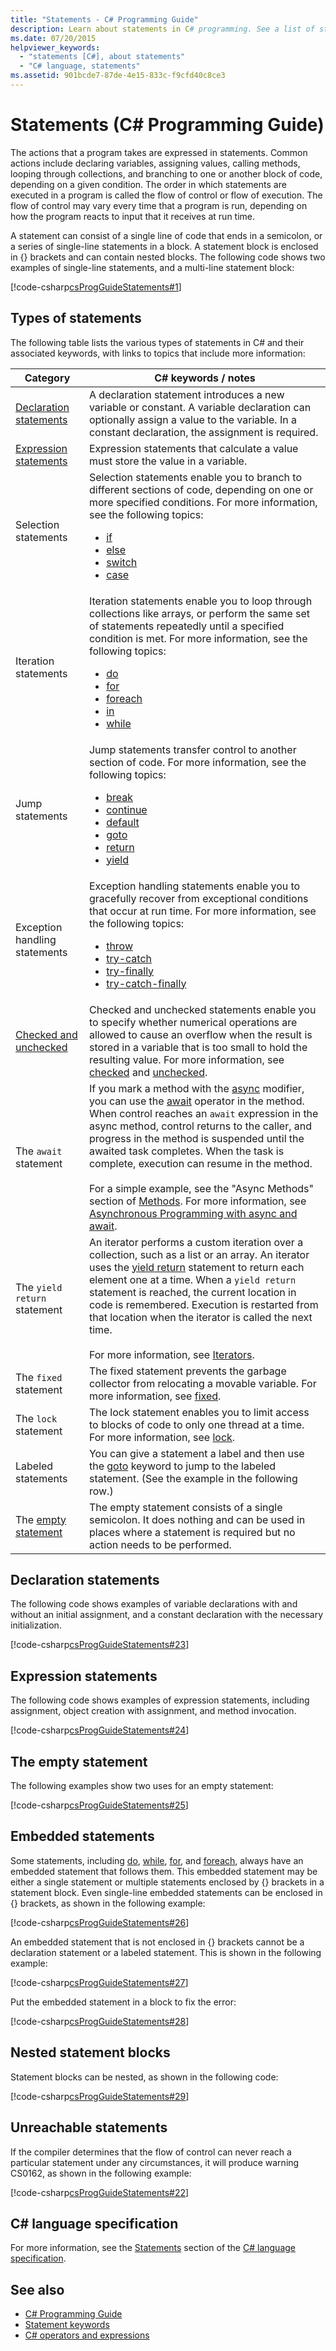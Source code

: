 ```yaml
---
title: "Statements - C# Programming Guide"
description: Learn about statements in C# programming. See a list of statement types, and view code examples and additional resources.
ms.date: 07/20/2015
helpviewer_keywords: 
  - "statements [C#], about statements"
  - "C# language, statements"
ms.assetid: 901bcde7-87de-4e15-833c-f9cfd40c8ce3
---
```

# Statements (C# Programming Guide)

The actions that a program takes are expressed in statements. Common actions include declaring variables, assigning values, calling methods, looping through collections, and branching to one or another block of code, depending on a given condition. The order in which statements are executed in a program is called the flow of control or flow of execution. The flow of control may vary every time that a program is run, depending on how the program reacts to input that it receives at run time.

A statement can consist of a single line of code that ends in a semicolon, or a series of single-line statements in a block. A statement block is enclosed in {} brackets and can contain nested blocks. The following code shows two examples of single-line statements, and a multi-line statement block:

[!code-csharp[csProgGuideStatements#1](~/samples/snippets/csharp/VS_Snippets_VBCSharp/csProgGuideStatements/CS/Statements.cs#1)]

## Types of statements

The following table lists the various types of statements in C# and their associated keywords, with links to topics that include more information:

|Category|C# keywords / notes|
|--------------|---------------------------|
|[Declaration statements](#declaration-statements)|A declaration statement introduces a new variable or constant. A variable declaration can optionally assign a value to the variable. In a constant declaration, the assignment is required.|
|[Expression statements](#expression-statements)|Expression statements that calculate a value must store the value in a variable.|
|Selection statements|Selection statements enable you to branch to different sections of code, depending on one or more specified conditions. For more information, see the following topics: <ul><li>[if](../../language-reference/keywords/if-else.md)</li><li>[else](../../language-reference/keywords/if-else.md)</li><li>[switch](../../language-reference/keywords/switch.md)</li><li>[case](../../language-reference/keywords/switch.md)</li></ul>|
|Iteration statements|Iteration statements enable you to loop through collections like arrays, or perform the same set of statements repeatedly until a specified condition is met. For more information, see the following topics: <ul><li>[do](../../language-reference/keywords/do.md)</li><li>[for](../../language-reference/keywords/for.md)</li><li>[foreach](../../language-reference/keywords/foreach-in.md)</li><li>[in](../../language-reference/keywords/foreach-in.md)</li><li>[while](../../language-reference/keywords/while.md)</li></ul>|
|Jump statements|Jump statements transfer control to another section of code. For more information, see the following topics: <ul><li>[break](../../language-reference/keywords/break.md)</li><li>[continue](../../language-reference/keywords/continue.md)</li><li>[default](../../language-reference/keywords/switch.md)</li><li>[goto](../../language-reference/keywords/goto.md)</li><li>[return](../../language-reference/keywords/return.md)</li><li>[yield](../../language-reference/keywords/yield.md)</li></ul>|
|Exception handling statements|Exception handling statements enable you to gracefully recover from exceptional conditions that occur at run time. For more information, see the following topics: <ul><li>[throw](../../language-reference/keywords/throw.md)</li><li>[try-catch](../../language-reference/keywords/try-catch.md)</li><li>[try-finally](../../language-reference/keywords/try-finally.md)</li><li>[try-catch-finally](../../language-reference/keywords/try-catch-finally.md)</li></ul>|
|[Checked and unchecked](../../language-reference/keywords/checked-and-unchecked.md)|Checked and unchecked statements enable you to specify whether numerical operations are allowed to cause an overflow when the result is stored in a variable that is too small to hold the resulting value. For more information, see [checked](../../language-reference/keywords/checked.md) and [unchecked](../../language-reference/keywords/unchecked.md).|
|The `await` statement|If you mark a method with the [async](../../language-reference/keywords/async.md) modifier, you can use the [await](../../language-reference/operators/await.md) operator in the method. When control reaches an `await` expression in the async method, control returns to the caller, and progress in the method is suspended until the awaited task completes. When the task is complete, execution can resume in the method.<br /><br /> For a simple example, see the "Async Methods" section of [Methods](../classes-and-structs/methods.md). For more information, see [Asynchronous Programming with async and await](../concepts/async/index.md).|
|The `yield return` statement|An iterator performs a custom iteration over a collection, such as a list or an array. An iterator uses the [yield return](../../language-reference/keywords/yield.md) statement to return each element one at a time. When a `yield return` statement is reached, the current location in code is remembered. Execution is restarted from that location when the iterator is called the next time.<br /><br /> For more information, see [Iterators](../concepts/iterators.md).|
|The `fixed` statement|The fixed statement prevents the garbage collector from relocating a movable variable. For more information, see [fixed](../../language-reference/keywords/fixed-statement.md).|
|The `lock` statement|The lock statement enables you to limit access to blocks of code to only one thread at a time. For more information, see [lock](../../language-reference/keywords/lock-statement.md).|
|Labeled statements|You can give a statement a label and then use the [goto](../../language-reference/keywords/goto.md) keyword to jump to the labeled statement. (See the example in the following row.)|
|The [empty statement](#the-empty-statement)|The empty statement consists of a single semicolon. It does nothing and can be used in places where a statement is required but no action needs to be performed.|

## Declaration statements

The following code shows examples of variable declarations with and without an initial assignment, and a constant declaration with the necessary initialization.

[!code-csharp[csProgGuideStatements#23](~/samples/snippets/csharp/VS_Snippets_VBCSharp/csProgGuideStatements/CS/Statements.cs#23)]

## Expression statements

The following code shows examples of expression statements, including assignment, object creation with assignment, and method invocation.

[!code-csharp[csProgGuideStatements#24](~/samples/snippets/csharp/VS_Snippets_VBCSharp/csProgGuideStatements/CS/Statements.cs#24)]

## The empty statement

The following examples show two uses for an empty statement:

[!code-csharp[csProgGuideStatements#25](~/samples/snippets/csharp/VS_Snippets_VBCSharp/csProgGuideStatements/CS/Statements.cs#25)]

## Embedded statements

Some statements, including [do](../../language-reference/keywords/do.md), [while](../../language-reference/keywords/while.md), [for](../../language-reference/keywords/for.md), and [foreach](../../language-reference/keywords/foreach-in.md), always have an embedded statement that follows them. This embedded statement may be either a single statement or multiple statements enclosed by {} brackets in a statement block. Even single-line embedded statements can be enclosed in {} brackets, as shown in the following example:

[!code-csharp[csProgGuideStatements#26](~/samples/snippets/csharp/VS_Snippets_VBCSharp/csProgGuideStatements/CS/Statements.cs#26)]

An embedded statement that is not enclosed in {} brackets cannot be a declaration statement or a labeled statement. This is shown in the following example:

[!code-csharp[csProgGuideStatements#27](~/samples/snippets/csharp/VS_Snippets_VBCSharp/csProgGuideStatements/CS/Statements.cs#27)]

Put the embedded statement in a block to fix the error:

[!code-csharp[csProgGuideStatements#28](~/samples/snippets/csharp/VS_Snippets_VBCSharp/csProgGuideStatements/CS/Statements.cs#28)]

## Nested statement blocks

Statement blocks can be nested, as shown in the following code:

[!code-csharp[csProgGuideStatements#29](~/samples/snippets/csharp/VS_Snippets_VBCSharp/csProgGuideStatements/CS/Statements.cs#29)]

## Unreachable statements

If the compiler determines that the flow of control can never reach a particular statement under any circumstances, it will produce warning CS0162, as shown in the following example:

[!code-csharp[csProgGuideStatements#22](~/samples/snippets/csharp/VS_Snippets_VBCSharp/csProgGuideStatements/CS/Statements.cs#22)]

## C# language specification

For more information, see the [Statements](~/_csharplang/spec/statements.md) section of the [C# language specification](~/_csharplang/spec/introduction.md).

## See also

- [C# Programming Guide](../index.md)
- [Statement keywords](../../language-reference/keywords/statement-keywords.md)
- [C# operators and expressions](../../language-reference/operators/index.md)
